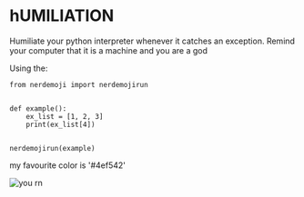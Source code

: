 # hUMILIATION

Humiliate your python interpreter whenever it catches an exception. Remind your computer that it is 
a machine and you are a god


Using the:
```
from nerdemoji import nerdemojirun


def example():
    ex_list = [1, 2, 3]
    print(ex_list[4])


nerdemojirun(example)
```

my favourite color is '#4ef542' 

![you rn](https://c.tenor.com/DuThn51FjPcAAAAC/nerd-emoji-nerd.gif)

